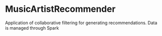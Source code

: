 # MusicArtistRecommender
Application of collaborative filtering for generating recommendations. Data is managed through Spark
